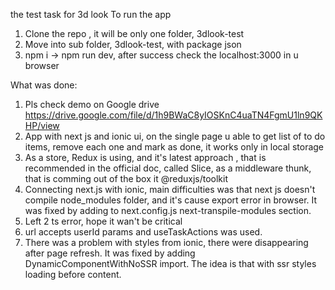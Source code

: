 the test task for 3d look 
To run the app
1. Clone the repo , it will be only one folder, 3dlook-test
2. Move into sub folder, 3dlook-test,  with package json
3. npm i -> npm run dev, after success check the localhost:3000 in u browser

What was done:
1. Pls check demo on Google drive https://drive.google.com/file/d/1h9BWaC8yIOSKnC4uaTN4FgmU1ln9QKHP/view
2. App with next js and ionic ui, on the single page u able to get list of to do items, remove each one and mark as done, it works only in local storage
2. As a store, Redux is using, and it's latest approach , that is recommended in the official doc, called Slice, as a middleware thunk, that is comming out of the box it @reduxjs/toolkit
3. Connecting next.js with ionic, main difficulties was that next js doesn't compile node_modules folder, and it's cause export error in browser. It was fixed by adding to next.config.js next-transpile-modules section.
4. Left 2 ts error, hope it wan't be critical 
5. url accepts userId params and useTaskActions was used.
6. There was a problem with styles from ionic, there were disappearing after page refresh. It was fixed by adding DynamicComponentWithNoSSR import. The idea is that with ssr styles loading before content.


